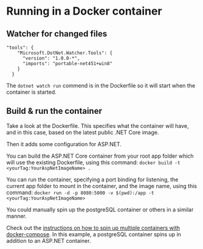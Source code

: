 # Running in a Docker container 

## Watcher for changed files 

```
"tools": {
    "Microsoft.DotNet.Watcher.Tools": {
      "version": "1.0.0-*",
      "imports": "portable-net451+win8"
    }
  }
```

The `dotnet watch run` commend is in the Dockerfile so it will start when the container is started. 

## Build & run the container 

Take a look at the Dockerfile. This specifies what the container will have, and in this case, based on the latest public .NET Core image.

Then it adds some configuration for ASP.NET.  

You can build the ASP.NET Core container from your root app folder which will use the existing Dockerfile, using this command: 
 ```docker build -t <yourTag:YourAspNetImageName> .```

You can run the container, specifying a port binding for listening, the current app folder to mount in the container, and the image name, using this command:
```docker run -d -p 8080:5000 -v $(pwd):/app -t <yourTag:YourAspNetImageName>```

You could manually spin up the postgreSQL container or others in a similar manner. 

Check out the [instructions on how to spin up multiple containers with docker-compose](https://hub.docker.com/r/wyntuition/aspnetcore-development-env/). In this example, a postgreSQL container spins up in addition to an ASP.NET container.
